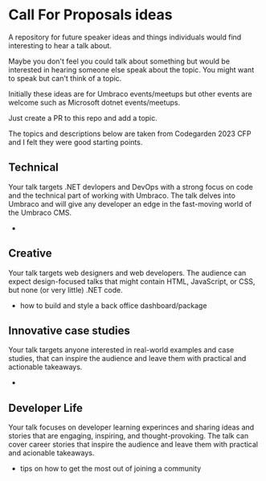 # Call For Proposals ideas

A repository for future speaker ideas and things individuals would find interesting to hear a talk about. 

Maybe you don't feel you could talk about something but would be interested in hearing someone else speak about the topic. You might want to speak but can't think of a topic.

Initially these ideas are for Umbraco events/meetups but other events are welcome such as Microsoft dotnet events/meetups. 

Just create a PR to this repo and add a topic. 

The topics and descriptions below are taken from Codegarden 2023 CFP and I felt they were good starting points.

## Technical

Your talk targets .NET devlopers and DevOps with a strong focus on code and the technical part of working with Umbraco. The talk delves into Umbraco and will give any developer an edge in the fast-moving world of the Umbraco CMS.

- 

## Creative

Your talk targets web designers and web developers. The audience can expect design-focused talks that might contain HTML, JavaScript, or CSS, but none (or very little) .NET code.

- how to build and style a back office dashboard/package

## Innovative case studies

Your talk targets anyone interested in real-world examples and case studies, that can inspire the audience and leave them with practical and actionable takeaways.   

-

## Developer Life 

Your talk focuses on developer learning experinces and sharing ideas and stories that are engaging, inspiring, and thought-provoking. The talk can cover career stories that inspire the audience and leave them with practical and acionable takeaways. 

- tips on how to get the most out of joining a community 
